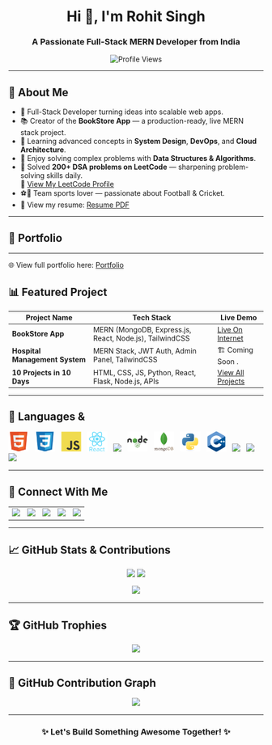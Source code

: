 <h1 align="center">Hi 👋, I'm Rohit Singh</h1>
<h3 align="center">A Passionate Full-Stack MERN Developer from India</h3>

<p align="center">
  <img src="https://komarev.com/ghpvc/?username=rohitsinghcodes&label=Profile%20views&color=0e75b6&style=flat" alt="Profile Views" />
</p>

---

## 🚀 About Me

* 💼 Full-Stack Developer turning ideas into scalable web apps.
* 📚 Creator of the **BookStore App** — a production-ready, live MERN stack project.
* 🌿 Learning advanced concepts in **System Design**, **DevOps**, and **Cloud Architecture**.
* 🧠 Enjoy solving complex problems with **Data Structures & Algorithms**.
* 🧩 Solved **200+ DSA problems on LeetCode** — sharpening problem-solving skills daily.  
  🔗 [View My LeetCode Profile](https://leetcode.com/rohitsinghcodes/)
* ⚽️🏏 Team sports lover — passionate about Football & Cricket.
* 📅 View my resume: [Resume PDF](https://www.canva.com/design/DAGmwdEQ6Vw/L8DiCneVGtxxOUw96yrvLA/view?utm_content=DAGmwdEQ6Vw&utm_campaign=designshare&utm_medium=link2&utm_source=uniquelinks&utlId=he28929fc99)

---

## 📁 Portfolio


---

🌐 View full portfolio here: [Portfolio](https://rohitsinghcodes-portfolio.onrender.com/)


## 📊 Featured Project

| Project Name      | Tech Stack                                              | Live Demo                                                              |
| ----------------- | ------------------------------------------------------- | ---------------------------------------------------------------------- |
| **BookStore App** | MERN (MongoDB, Express.js, React, Node.js), TailwindCSS | [Live On Internet](https://ebookstore-webapp.onrender.com/)|
| **Hospital Management System** | MERN Stack, JWT Auth, Admin Panel, TailwindCSS               | 🏗️ Coming Soon .                      |
| **10 Projects in 10 Days**     | HTML, CSS, JS, Python, React, Flask, Node.js, APIs           | [View All Projects](https://github.com/rohitsinghcodes/10-days-10-projects/blob/main/README.md)|
---

## 🧰 Languages & 

<p align="left">
  <img src="https://raw.githubusercontent.com/devicons/devicon/master/icons/html5/html5-original.svg" width="40" />
  &nbsp;
  <img src="https://raw.githubusercontent.com/devicons/devicon/master/icons/css3/css3-original.svg" width="40" />
  &nbsp;
  <img src="https://raw.githubusercontent.com/devicons/devicon/master/icons/javascript/javascript-original.svg" width="40" />
  &nbsp;
  <img src="https://raw.githubusercontent.com/devicons/devicon/master/icons/react/react-original-wordmark.svg" width="40" />
  &nbsp;
  <img src="https://www.vectorlogo.zone/logos/tailwindcss/tailwindcss-icon.svg" width="40" />
  &nbsp;
  <img src="https://raw.githubusercontent.com/devicons/devicon/master/icons/nodejs/nodejs-original-wordmark.svg" width="40" />
  &nbsp;
  <img src="https://raw.githubusercontent.com/devicons/devicon/master/icons/mongodb/mongodb-original-wordmark.svg" width="40" />
  &nbsp;
  <img src="https://raw.githubusercontent.com/devicons/devicon/master/icons/python/python-original.svg" width="40" />
  &nbsp;
  <img src="https://raw.githubusercontent.com/devicons/devicon/master/icons/cplusplus/cplusplus-original.svg" width="40" />
  &nbsp;
  <img src="https://www.vectorlogo.zone/logos/git-scm/git-scm-icon.svg" width="40" />
  &nbsp;
  <img src="https://www.vectorlogo.zone/logos/getpostman/getpostman-icon.svg" width="40" />
  &nbsp
  <img src="https://cdn.jsdelivr.net/gh/devicons/devicon/icons/vscode/vscode-original.svg" width="40" />
  &nbsp;
</p>

---

## 🔎 Connect With Me

<table>
<tr>
<td><a href="https://twitter.com/rohitsinghcodes"><img src="https://img.shields.io/badge/Twitter-1DA1F2?style=for-the-badge&logo=twitter&logoColor=white" /></a></td>
<td><a href="https://linkedin.com/in/rohitsinghcodes"><img src="https://img.shields.io/badge/LinkedIn-0077B5?style=for-the-badge&logo=linkedin&logoColor=white" /></a></td>
<td><a href="mailto:kumar.rohitsingh37@gmail.com"><img src="https://img.shields.io/badge/Gmail-D14836?style=for-the-badge&logo=gmail&logoColor=white" /></a></td>
<td><a href="https://www.leetcode.com/rohitsinghcodes"><img src="https://img.shields.io/badge/LeetCode-FFA116?style=for-the-badge&logo=leetcode&logoColor=black" /></a></td>
<td><a href="https://www.hackerrank.com/rohitsinghcode"><img src="https://img.shields.io/badge/HackerRank-2EC866?style=for-the-badge&logo=hackerrank&logoColor=white" /></a></td>
</tr>
</table>

---

## 📈 GitHub Stats & Contributions

<p align="center">
  <img src="https://github-readme-stats.vercel.app/api?username=RohitSinghCodes&show_icons=true&theme=radical" height="160" />
  <img src="https://github-readme-stats.vercel.app/api/top-langs/?username=RohitSinghCodes&layout=compact&langs_count=10&theme=radical" height="160" />
</p>

<p align="center">
  <img src="https://streak-stats.demolab.com?user=RohitSinghCodes&theme=radical" height="160" />
</p>

---

## 🏆 GitHub Trophies

<p align="center">
  <img src="https://github-profile-trophy.vercel.app/?username=RohitSinghCodes&theme=radical&title=Stars,Followers,Commits,Repositories,PullRequest" />
</p>

---

## 📜 GitHub Contribution Graph

<p align="center">
  <img src="https://github-readme-activity-graph.vercel.app/graph?username=RohitSinghCodes&theme=react-dark" />
</p>

---

<h3 align="center">✨ Let's Build Something Awesome Together! ✨</h3>
